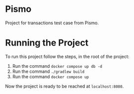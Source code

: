 # Pismo
Project for transactions test case from Pismo.

# Running the Project

To run this project follow the steps, in the root of the project:
1. Run the command `docker compose up db -d`
2. Run the command `./gradlew build`
3. Run the command `docker compose up`

Now the project is ready to be reached at `localhost:8080`.